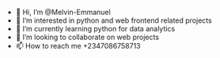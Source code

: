 - 👋 Hi, I’m @Melvin-Emmanuel
- 👀 I’m interested in python and web frontend related projects 
- 🌱 I’m currently learning python for data analytics 
- 💞️ I’m looking to collaborate on web projects 
- 📫 How to reach me +2347086758713 

<!---
Melvin-Emmanuel/Melvin-Emmanuel is a ✨ special ✨ repository because its `README.md` (this file) appears on your GitHub profile.
You can click the Preview link to take a look at your changes.
--->
